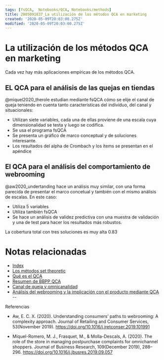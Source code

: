 ```yaml
---
tags: [fsQCA,  Notebooks/QCA, Notebooks/methods]
title: 2005091837_La utilización de los métodos QCA en marketing
created: '2020-05-09T20:03:00.275Z'
modified: '2020-05-09T20:03:00.275Z'
---
```


# La utilización de los métodos QCA en marketing

Cada vez hay más aplicaciones empíricas de los métodos QCA. 

## EL QCA para el análisis de las quejas en tiendas

@miquel2020_therole estudian mediante fsQCA cómo se elije el canal de queja  teniendo en cuenta tanto características del individuo, del canal y situacionales:

- Utilizan siete variables, cada una de ellas proviene de una escala cuya dimensionalidad se testa y luego se codifica.
- Se usa el programa fsQCA
- Se presenta un gráfico de marco conceptual y de soluciones interesante.
- Los resultados del alpha de Crombach y los items se presentan en el apéndice

## El QCA para el análisis del comportamiento de webrooming

@aw2020_undertanding hace un análisis muy similar, con una forma parecida de presentar el marco concetual y también con el mismo análisis de escalas. En este caso:

- Utiliza 5 variables
- Utiliza también fsQCA
- Se hace un análisis de validez predictiva con una muestra de validación y una de test para hacer los resultados más robustos.

La cobertura total con tres soluciones es muy alta 0.83


# Notas relacionadas

- [Index](_2003101705_index.md)
- [Los métodos set theoretic](2003212003_set_theoretic_methods.md)
- [Qué es el QCA](2003212024_qca_descripcion.md)
- [Resumen de BBPP QCA](2004020654_resumen_etapas_bbpp_qca.md)
- [Canal de queja y omnicanalidad](2005091827_canaldequejacontextoomnicanal.md)
- [Análisis del webrooming y la implicación con el producto mediante QCA](2005091857_laimportanciadelaimplicacioneenwebrooming.md)
--

Referencias

- Aw, E. C. X. (2020). Understanding consumers’ paths to webrooming: A complexity approach. Journal of Retailing and Consumer Services, 53(November 2019). https://doi.org/10.1016/j.jretconser.2019.101991

- Miquel-Romero, M. J., Frasquet, M., & Molla-Descals, A. (2020). The role of the store in managing postpurchase complaints for omnichannel shoppers. Journal of Business Research, 109(December 2019), 288–296. https://doi.org/10.1016/j.jbusres.2019.09.057